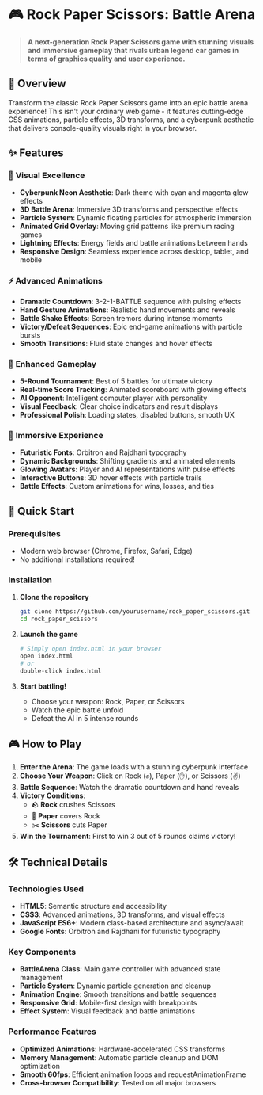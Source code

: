 # 🎮 Rock Paper Scissors: Battle Arena

> **A next-generation Rock Paper Scissors game with stunning visuals and immersive gameplay that rivals urban legend car games in terms of graphics quality and user experience.**

## 🌟 Overview

Transform the classic Rock Paper Scissors game into an epic battle arena experience! This isn't your ordinary web game - it features cutting-edge CSS animations, particle effects, 3D transforms, and a cyberpunk aesthetic that delivers console-quality visuals right in your browser.

## ✨ Features

### 🎨 **Visual Excellence**
- **Cyberpunk Neon Aesthetic**: Dark theme with cyan and magenta glow effects
- **3D Battle Arena**: Immersive 3D transforms and perspective effects
- **Particle System**: Dynamic floating particles for atmospheric immersion
- **Animated Grid Overlay**: Moving grid patterns like premium racing games
- **Lightning Effects**: Energy fields and battle animations between hands
- **Responsive Design**: Seamless experience across desktop, tablet, and mobile

### ⚡ **Advanced Animations**
- **Dramatic Countdown**: 3-2-1-BATTLE sequence with pulsing effects
- **Hand Gesture Animations**: Realistic hand movements and reveals
- **Battle Shake Effects**: Screen tremors during intense moments
- **Victory/Defeat Sequences**: Epic end-game animations with particle bursts
- **Smooth Transitions**: Fluid state changes and hover effects

### 🎯 **Enhanced Gameplay**
- **5-Round Tournament**: Best of 5 battles for ultimate victory
- **Real-time Score Tracking**: Animated scoreboard with glowing effects
- **AI Opponent**: Intelligent computer player with personality
- **Visual Feedback**: Clear choice indicators and result displays
- **Professional Polish**: Loading states, disabled buttons, smooth UX

### 🎵 **Immersive Experience**
- **Futuristic Fonts**: Orbitron and Rajdhani typography
- **Dynamic Backgrounds**: Shifting gradients and animated elements
- **Glowing Avatars**: Player and AI representations with pulse effects
- **Interactive Buttons**: 3D hover effects with particle trails
- **Battle Effects**: Custom animations for wins, losses, and ties

## 🚀 Quick Start

### Prerequisites
- Modern web browser (Chrome, Firefox, Safari, Edge)
- No additional installations required!

### Installation
1. **Clone the repository**
   ```bash
   git clone https://github.com/yourusername/rock_paper_scissors.git
   cd rock_paper_scissors
   ```

2. **Launch the game**
   ```bash
   # Simply open index.html in your browser
   open index.html
   # or
   double-click index.html
   ```

3. **Start battling!**
   - Choose your weapon: Rock, Paper, or Scissors
   - Watch the epic battle unfold
   - Defeat the AI in 5 intense rounds

## 🎮 How to Play

1. **Enter the Arena**: The game loads with a stunning cyberpunk interface
2. **Choose Your Weapon**: Click on Rock (✊), Paper (✋), or Scissors (✌️)
3. **Battle Sequence**: Watch the dramatic countdown and hand reveals
4. **Victory Conditions**:
   - 🪨 **Rock** crushes Scissors
   - 📄 **Paper** covers Rock
   - ✂️ **Scissors** cuts Paper
5. **Win the Tournament**: First to win 3 out of 5 rounds claims victory!

## 🛠️ Technical Details

### Technologies Used
- **HTML5**: Semantic structure and accessibility
- **CSS3**: Advanced animations, 3D transforms, and visual effects
- **JavaScript ES6+**: Modern class-based architecture and async/await
- **Google Fonts**: Orbitron and Rajdhani for futuristic typography

### Key Components
- **BattleArena Class**: Main game controller with advanced state management
- **Particle System**: Dynamic particle generation and cleanup
- **Animation Engine**: Smooth transitions and battle sequences
- **Responsive Grid**: Mobile-first design with breakpoints
- **Effect System**: Visual feedback and battle animations

### Performance Features
- **Optimized Animations**: Hardware-accelerated CSS transforms
- **Memory Management**: Automatic particle cleanup and DOM optimization
- **Smooth 60fps**: Efficient animation loops and requestAnimationFrame
- **Cross-browser Compatibility**: Tested on all major browsers
